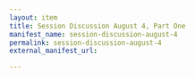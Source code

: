 ```yaml
---
layout: item
title: Session Discussion August 4, Part One
manifest_name: session-discussion-august-4
permalink: session-discussion-august-4
external_manifest_url: 

---
```

<!-- Add an essay or interpretive material below this line,
using HTML or markdown.  Do not modify this file above this line -->
